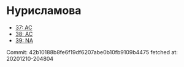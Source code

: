# Нурисламова
- [37: AC](37.md)
- [38: AC](38.md)
- [39: NA](39.md)

Commit: 42b10188b8fe6f19df6207abe0b10fb9109b4475
 fetched at: 20201210-204804
